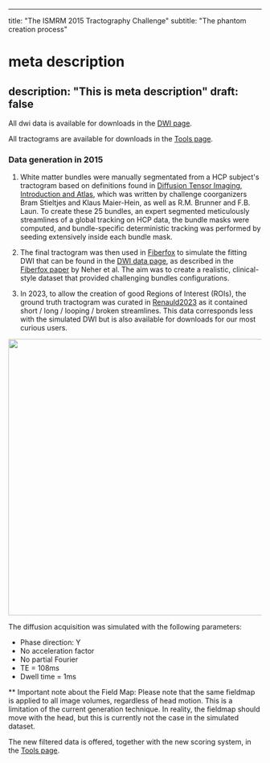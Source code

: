 
---
title: "The ISMRM 2015 Tractography Challenge"
subtitle: "The phantom creation process"
# meta description
description: "This is meta description"
draft: false
---

All dwi data is available for downloads in the <a href="/ismrm2015/dwi_data">DWI page</a>.

All tractograms are available for downloads in the <a href="/ismrm2015/tools">Tools page</a>.

### Data generation in 2015
 
   1. White matter bundles were manually segmentated from a HCP subject's tractogram based on definitions found in <a href="http://www.springer.com/medicine/neurology/book/978-3-642-20455-5" target="_blank">Diffusion Tensor Imaging, Introduction and Atlas</a>, which was written by challenge coorganizers Bram Stieltjes and Klaus Maier-Hein, as well as R.M. Brunner and F.B. Laun. To create these 25 bundles, an expert segmented meticulously streamlines of a global tracking on HCP data, the bundle masks were computed, and bundle-specific deterministic tracking was performed by seeding extensively inside each bundle mask.

   2. The final tractogram was then used in <a href="http://docs.mitk.org/2014.10/org_mitk_views_fiberfoxview.html" target="_blank">Fiberfox</a> to simulate the fitting DWI that can be found in the <a href="/ismrm2015/dwi_data">DWI data page</a>, as described in the <a href="http://onlinelibrary.wiley.com/doi/10.1002/mrm.25045/abstract" target="_blank">Fiberfox paper</a> by Neher et al. The aim was to create a realistic, clinical-style dataset that provided challenging bundles configurations.

   3. In 2023, to allow the creation of good Regions of Interest (ROIs), the ground truth tractogram was curated in <a href="/ismrm2015/references">Renauld2023</a> as it contained short / long / looping / broken streamlines. This data corresponds less with the simulated DWI but is also available for downloads for our most curious users.

<img src="/images/ismrm2015/data_creation_process.png" height="550px" style="display: block; margin: 0 auto">

  The diffusion acquisition was simulated with the following parameters:

  - Phase direction: Y
  - No acceleration factor
  - No partial Fourier
  - TE = 108ms 
  - Dwell time = 1ms

** Important note about the Field Map: Please note that the same fieldmap is applied to all image volumes, regardless of head motion. This is a limitation of the current generation technique. In reality, the fieldmap should move with the head, but this is currently not the case in the simulated dataset.


The new filtered data is offered, together with the new scoring system, in the <a href="/ismrm2015/tools">Tools page</a>.
